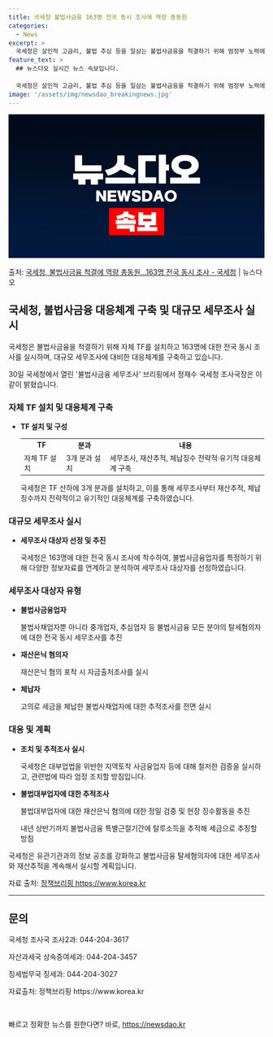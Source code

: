 ```yaml
---
title: 국세청 불법사금융 163명 전국 동시 조사에 역량 총동원
categories:
  - News
excerpt: >
  국세청은 살인적 고금리, 불법 추심 등을 일삼는 불법사금융을 척결하기 위해 범정부 노력에 모든 역량을 총동원…
feature_text: >
  ## 뉴스다오 실시간 뉴스 속보입니다.

  국세청은 살인적 고금리, 불법 추심 등을 일삼는 불법사금융을 척결하기 위해 범정부 노력에 모든 역량을 총동원…
image: '/assets/img/newsdao_breakingnews.jpg'
---
```


![뉴스다오 속보](/assets/img/newsdao_breakingnews.jpg)

<p>출처: <a href="https://newsdao.kr/2683" rel="dofollow">국세청, 불법사금융 척결에 역량 총동원…163명 전국 동시 조사 - 국세청</a> | 뉴스다오</p>

<h2 data-ke-size="size26">국세청, 불법사금융 대응체계 구축 및 대규모 세무조사 실시</h2>
<p data-ke-size="size16">국세청은 불법사금융을 척결하기 위해 자체 TF를 설치하고 163명에 대한 전국 동시 조사를 실시하며, 대규모 세무조사에 대비한 대응체계를 구축하고 있습니다.</p>

<p data-ke-size="size16">30일 국세청에서 열린 '불법사금융 세무조사' 브리핑에서 정재수 국세청 조사국장은 이같이 밝혔습니다.</p>

<h3 data-ke-size="size24">자체 TF 설치 및 대응체계 구축</h3>
<ul>
	<li><b>TF 설치 및 구성</b></li>
	<table>
		<tr>
			<td style="text-align: center; height: 17px;"><b>TF</b></td>
			<td style="text-align: center; height: 17px;"><b>분과</b></td>
			<td style="text-align: center; height: 17px;"><b>내용</b></td>
		</tr>
		<tr>
			<td>자체 TF 설치</td>
			<td>3개 분과 설치</td>
			<td>세무조사, 재산추적, 체납징수 전략적·유기적 대응체계 구축</td>
		</tr>
	</table>
	<p data-ke-size="size16">국세청은 TF 산하에 3개 분과를 설치하고, 이를 통해 세무조사부터 재산추적, 체납징수까지 전략적이고 유기적인 대응체계를 구축하였습니다.</p>
</ul>

<h3 data-ke-size="size24">대규모 세무조사 실시</h3>
<ul>
	<li><b>세무조사 대상자 선정 및 추진</b></li>
	<p data-ke-size="size16">국세청은 163명에 대한 전국 동시 조사에 착수하여, 불법사금융업자를 특정하기 위해 다양한 정보자료를 연계하고 분석하여 세무조사 대상자를 선정하였습니다.</p>
</ul>

<h3 data-ke-size="size24">세무조사 대상자 유형</h3>
<ul>
	<li><b>불법사금융업자</b></li>
	<p data-ke-size="size16">불법사채업자뿐 아니라 중개업자, 추심업자 등 불법사금융 모든 분야의 탈세혐의자에 대한 전국 동시 세무조사를 추진</p>
	<li><b>재산은닉 혐의자</b></li>
	<p data-ke-size="size16">재산은닉 혐의 포착 시 자금출처조사를 실시</p>
	<li><b>체납자</b></li>
	<p data-ke-size="size16">고의로 세금을 체납한 불법사채업자에 대한 추적조사를 전면 실시</p>
</ul>

<h3 data-ke-size="size24">대응 및 계획</h3>
<ul>
	<li><b>조치 및 추적조사 실시</b></li>
	<p data-ke-size="size16">국세청은 대부업법을 위반한 지역토착 사금융업자 등에 대해 철저한 검증을 실시하고, 관련법에 따라 엄정 조치할 방침입니다.</p>
	<li><b>불법대부업자에 대한 추적조사</b></li>
	<p data-ke-size="size16">불법대부업자에 대한 재산은닉 혐의에 대한 정밀 검증 및 현장 징수활동을 추진</p>
	<p data-ke-size="size16">내년 상반기까지 불법사금융 특별근절기간에 탈루소득을 추적해 세금으로 추징할 방침</p>
</ul>

<p data-ke-size="size16">국세청은 유관기관과의 정보 공조를 강화하고 불법사금융 탈세혐의자에 대한 세무조사와 재산추적을 계속해서 실시할 계획입니다.</p>

<p data-ke-size="size16">자료 출처: <a href="https://newsdao.kr/2683">정책브리핑 https://www.korea.kr</a></p>
<hr>

<h2 data-ke-size="size26">문의</h2>
<p data-ke-size="size16">국세청 조사국 조사2과: 044-204-3617</p>
<p data-ke-size="size16">자산과세국 상속증여세과: 044-204-3457</p>
<p data-ke-size="size16">징세법무국 징세과: 044-204-3027</p>
<p data-ke-size="size16">자료출처: 정책브리핑 https://www.korea.kr</p>
<p data-ke-size="size16">&nbsp;</p> 

빠르고 정확한 뉴스를 원한다면? 바로, <a href="https://newsdao.kr" rel="dofollow">https://newsdao.kr</a>


    
